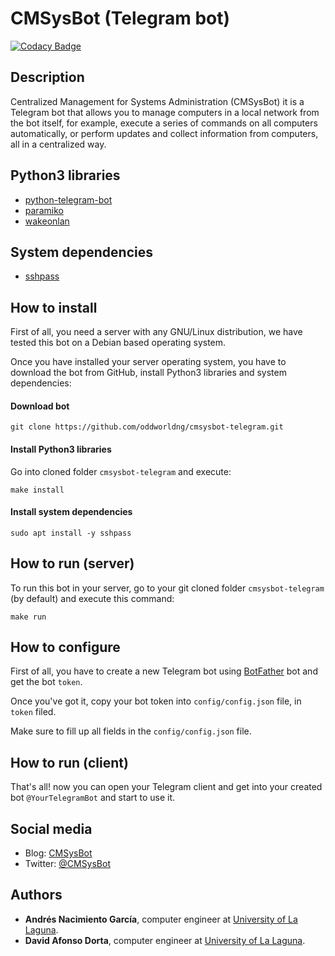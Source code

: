 # CMSysBot (Telegram bot)

[![Codacy Badge](https://api.codacy.com/project/badge/Grade/84f263db2a964e39a24a352772e9c8aa)](https://app.codacy.com/app/Dibad/cmsysbot-telegram?utm_source=github.com&utm_medium=referral&utm_content=oddworldng/cmsysbot-telegram&utm_campaign=Badge_Grade_Settings)

## Description

Centralized Management for Systems Administration (CMSysBot) it is a Telegram bot that allows you to manage computers in a local network from the bot itself, for example, execute a series of commands on all computers automatically, or perform updates and collect information from computers, all in a centralized way.

## Python3 libraries

* [python-telegram-bot](https://pypi.org/project/python-telegram-bot/)
* [paramiko](https://pypi.org/project/paramiko/)
* [wakeonlan](https://pypi.org/project/wakeonlan/)

## System dependencies

* [sshpass](https://linux.die.net/man/1/sshpass)

## How to install

First of all, you need a server with any GNU/Linux distribution, we have tested this bot on a Debian based operating system.

Once you have installed your server operating system, you have to download the bot from GitHub, install Python3 libraries and system dependencies:


#### Download bot

```
git clone https://github.com/oddworldng/cmsysbot-telegram.git
```

#### Install Python3 libraries

Go into cloned folder `cmsysbot-telegram` and execute: 

```
make install
```

#### Install system dependencies

```
sudo apt install -y sshpass
```

## How to run (server)

To run this bot in your server, go to your git cloned folder `cmsysbot-telegram` (by default) and execute this command:

```
make run
```

## How to configure

First of all, you have to create a new Telegram bot using [BotFather](https://telegram.me/BotFather) bot and get the bot `token`.

Once you've got it, copy your bot token into `config/config.json` file, in `token` filed.

Make sure to fill up all fields in the `config/config.json` file.

## How to run (client)

That's all! now you can open your Telegram client and get into your created bot `@YourTelegramBot` and start to use it.

## Social media

* Blog: [CMSysBot](https://cmsysbot.wordpress.com/) 
* Twitter: [@CMSysBot](https://twitter.com/cmsysbot)

## Authors
* **Andrés Nacimiento García**, computer engineer at [University of La Laguna](https://ull.es/).
* **David Afonso Dorta**, computer engineer at [University of La Laguna](https://ull.es/).